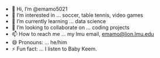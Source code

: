 - 👋 Hi, I’m @emamo5021
- 👀 I’m interested in ... soccer, table tennis, video games
- 🌱 I’m currently learning ... data science
- 💞️ I’m looking to collaborate on ... coding projects 
- 📫 How to reach me ... my lmu email, emamo@lion.lmu.edu
- 😄 Pronouns: ... he/him
- ⚡ Fun fact: ... I listen to Baby Keem. 

<!---
emamo5021/emamo5021 is a ✨ special ✨ repository because its `README.md` (this file) appears on your GitHub profile.
You can click the Preview link to take a look at your changes.
--->
